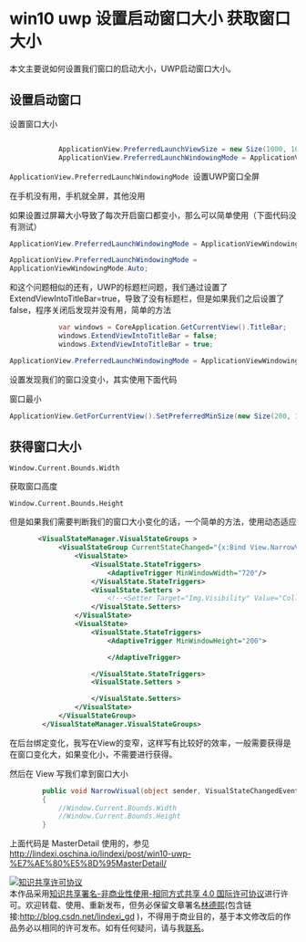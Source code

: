 
# win10 uwp 设置启动窗口大小  获取窗口大小

本文主要说如何设置我们窗口的启动大小，UWP启动窗口大小。

<!--more-->



<div id="toc"></div>

## 设置启动窗口

设置窗口大小

```csharp

            ApplicationView.PreferredLaunchViewSize = new Size(1000, 1000);
            ApplicationView.PreferredLaunchWindowingMode = ApplicationViewWindowingMode.PreferredLaunchViewSize;
```
`ApplicationView.PreferredLaunchWindowingMode `设置UWP窗口全屏

在手机没有用，手机就全屏，其他没用

如果设置过屏幕大小导致了每次开启窗口都变小，那么可以简单使用（下面代码没有测试）

```csharp
ApplicationView.PreferredLaunchWindowingMode = ApplicationViewWindowingMode.PreferredLaunchViewSize;

ApplicationView.PreferredLaunchWindowingMode =
ApplicationViewWindowingMode.Auto;
```
和这个问题相似的还有，UWP的标题栏问题，我们通过设置了ExtendViewIntoTitleBar=true，导致了没有标题栏，但是如果我们之后设置了false，程序关闭后发现并没有用，简单的方法

```csharp
            var windows = CoreApplication.GetCurrentView().TitleBar;
            windows.ExtendViewIntoTitleBar = false;
            windows.ExtendViewIntoTitleBar = true;
```

```csharp
ApplicationView.PreferredLaunchWindowingMode = ApplicationViewWindowingMode.FullScreen;
```

设置发现我们的窗口没变小，其实使用下面代码

窗口最小

```csharp
ApplicationView.GetForCurrentView().SetPreferredMinSize(new Size(200, 100));
```

## 获得窗口大小

`Window.Current.Bounds.Width`

获取窗口高度

`Window.Current.Bounds.Height`

但是如果我们需要判断我们的窗口大小变化的话，一个简单的方法，使用动态适应

```xml
       <VisualStateManager.VisualStateGroups >
            <VisualStateGroup CurrentStateChanged="{x:Bind View.NarrowVisual}">
                <VisualState>
                    <VisualState.StateTriggers>
                        <AdaptiveTrigger MinWindowWidth="720"/>
                    </VisualState.StateTriggers>
                    <VisualState.Setters >
                        <!--<Setter Target="Img.Visibility" Value="Collapsed"></Setter>-->
                    </VisualState.Setters>
                </VisualState>
                <VisualState>
                    <VisualState.StateTriggers>
                        <AdaptiveTrigger MinWindowHeight="200">

                        </AdaptiveTrigger>

                    </VisualState.StateTriggers>
                    <VisualState.Setters >

                    </VisualState.Setters>
                </VisualState>
            </VisualStateGroup>
        </VisualStateManager.VisualStateGroups>
```

在后台绑定变化，我写在View的变窄，这样写有比较好的效率，一般需要获得是在窗口变化大，如果变化小，不需要进行获得。

然后在 View 写我们拿到窗口大小

```csharp
        public void NarrowVisual(object sender, VisualStateChangedEventArgs e)
        {
            //Window.Current.Bounds.Width  
            //Window.Current.Bounds.Height
        }

```

上面代码是 MasterDetail 使用的，参见 http://lindexi.oschina.io/lindexi/post/win10-uwp-%E7%AE%80%E5%8D%95MasterDetail/








<a rel="license" href="http://creativecommons.org/licenses/by-nc-sa/4.0/"><img alt="知识共享许可协议" style="border-width:0" src="https://licensebuttons.net/l/by-nc-sa/4.0/88x31.png" /></a><br />本作品采用<a rel="license" href="http://creativecommons.org/licenses/by-nc-sa/4.0/">知识共享署名-非商业性使用-相同方式共享 4.0 国际许可协议</a>进行许可。欢迎转载、使用、重新发布，但务必保留文章署名[林德熙](http://blog.csdn.net/lindexi_gd)(包含链接:http://blog.csdn.net/lindexi_gd )，不得用于商业目的，基于本文修改后的作品务必以相同的许可发布。如有任何疑问，请与我[联系](mailto:lindexi_gd@163.com)。